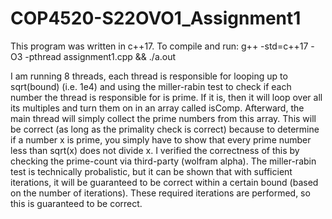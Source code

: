 # COP4520-S22OVO1_Assignment1
This program was written in c++17.
To compile and run:
g++ -std=c++17 -O3 -pthread assignment1.cpp && ./a.out

I am running 8 threads, each thread is responsible for looping up to sqrt(bound) (i.e. 1e4) 
and using the miller-rabin test to check if each number the thread is responsible for is prime.
If it is, then it will loop over all its multiples and turn them on in an array called isComp. 
Afterward, the main thread will simply collect the prime numbers from this array. 
This will be correct (as long as the primality check is correct) because to determine if a number x 
is prime, you simply have to show that every prime number less than sqrt(x) does not divide x. 
I verified the correctness of this by checking the prime-count via third-party (wolfram alpha).
The miller-rabin test is technically probalistic, but it can be shown that with sufficient iterations,
it will be guaranteed to be correct within a certain bound (based on the number of iterations). These
required iterations are performed, so this is guaranteed to be correct.
